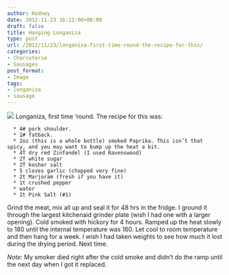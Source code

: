 ```yaml
---
author: Rodney
date: 2012-11-23 16:12:00+00:00
draft: false
title: Hanging Longaniza
type: post
url: /2012/11/23/longaniza-first-time-round-the-recipe-for-this/
categories:
- Charcuterie
- Sausages
post_format:
- Image
tags:
- longaniza
- sausage
---
```


![](https://smythescottage.files.wordpress.com/2012/11/tumblr_me3g492nco1rm1opno1_400.png)
Longaniza, first time ‘round. The recipe for this was:

	  * 4# pork shoulder.
	  * 1# fatback.
	  * 2oz (this is a whole bottle) smoked Paprika. This isn’t that spicy, and you may want to bump up the heat a bit.
	  * 4T dry red Zinfandel (I used Ravenswood)
	  * 2T white sugar
	  * 2T kosher salt
	  * 5 cloves garlic (chopped very fine)
	  * 2t Marjoram (fresh if you have it)
	  * 1t crushed pepper
	  * water
	  * 1t Pink Salt (#1)

Grind the meat, mix all up and seal it for 48 hrs in the fridge. I ground it through the largest kitchenaid grinder plate (wish I had one with a larger opening). Cold smoked with hickory for 4 hours. Ramped up the heat slowly to 180 until the internal temperature was 160. Let cool to room temperature and then hang for a week. I wish I had taken weights to see how much it lost during the drying period. Next time.

_Note:_ My smoker died right after the cold smoke and didn’t do the ramp until the next day when I got it replaced.
